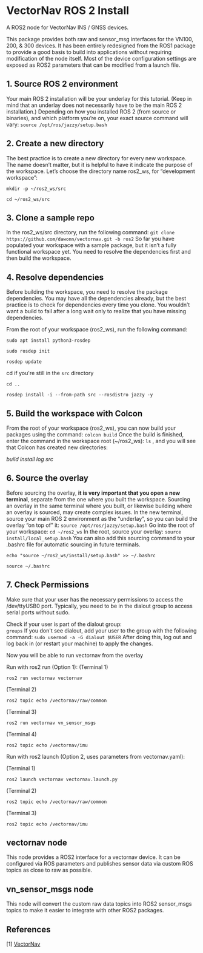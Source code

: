 <h1>VectorNav ROS 2 Install</h1>
A ROS2 node for VectorNav INS / GNSS devices. 

This package provides both raw and sensor_msg interfaces for the VN100, 200, & 300 devices. It has been entirely redesigned from the ROS1 package to provide a good basis to build into applications without requiring modification of the node itself. Most of the device configuration settings are exposed as ROS2 parameters that can be modified from a launch file.  

<h2>1. Source ROS 2 environment</h2> 

Your main ROS 2 installation will be your underlay for this tutorial. (Keep in mind that an underlay does not necessarily have to be the main ROS 2 installation.) Depending on how you installed ROS 2 (from source or binaries), and which platform you’re on, your exact source command will vary: 
```source /opt/ros/jazzy/setup.bash```
<h2>2. Create a new directory</h2>

The best practice is to create a new directory for every new workspace. The name doesn’t matter, but it is helpful to have it indicate the purpose of the workspace. Let’s choose the directory name ros2_ws, for “development workspace”: 
```
mkdir -p ~/ros2_ws/src 

cd ~/ros2_ws/src  
```
<h2>3. Clone a sample repo</h2>

In the ros2_ws/src directory, run the following command: 
```git clone https://github.com/dawonn/vectornav.git -b ros2```
So far you have populated your workspace with a sample package, but it isn’t a fully functional workspace yet. You need to resolve the dependencies first and then build the workspace. 

<h2>4. Resolve dependencies</h2>

Before building the workspace, you need to resolve the package dependencies. You may have all the dependencies already, but the best practice is to check for dependencies every time you clone. You wouldn’t want a build to fail after a long wait only to realize that you have missing dependencies. 

From the root of your workspace (ros2_ws), run the following command: 
```
sudo apt install python3-rosdep

sudo rosdep init

rosdep update
```
cd if you're still in the ``src`` directory 
```
cd ..

rosdep install -i --from-path src --rosdistro jazzy -y
```
<h2>5. Build the workspace with Colcon</h2>

From the root of your workspace (ros2_ws), you can now build your packages using the command: 
```colcon build```
Once the build is finished, enter the command in the workspace root (~/ros2_ws): 
```ls```
, and you will see that Colcon has created new directories: 

_build  install  log  src_

<h2>6. Source the overlay</h2>

Before sourcing the overlay, **it is very important that you open a new terminal**, separate from the one where you built the workspace. Sourcing an overlay in the same terminal where you built, or likewise building where an overlay is sourced, may create complex issues. In the new terminal, source your main ROS 2 environment as the “underlay”, so you can build the overlay “on top of” it: 
```source /opt/ros/jazzy/setup.bash```
Go into the root of your workspace: 
```cd ~/ros2_ws```
In the root, source your overlay: 
```source install/local_setup.bash```
You can also add this sourcing command to your .bashrc file for automatic sourcing in future terminals. 
```
echo "source ~/ros2_ws/install/setup.bash" >> ~/.bashrc

source ~/.bashrc
```
<h2>7. Check Permissions</h2>

Make sure that your user has the necessary permissions to access the /dev/ttyUSB0 port. Typically, you need to be in the dialout group to access serial ports without sudo. 

Check if your user is part of the dialout group:  
```groups```
If you don't see dialout, add your user to the group with the following command: 
```sudo usermod -a -G dialout $USER```
After doing this, log out and log back in (or restart your machine) to apply the changes. 

  

Now you will be able to run vectornav from the overlay 

Run with ros2 run (Option 1): 
(Terminal 1)
```
ros2 run vectornav vectornav
```
(Terminal 2)
```
ros2 topic echo /vectornav/raw/common
```
(Terminal 3) 
```
ros2 run vectornav vn_sensor_msgs
```

(Terminal 4) 
```
ros2 topic echo /vectornav/imu
```

Run with ros2 launch (Option 2, uses parameters from vectornav.yaml): 

(Terminal 1) 
```
ros2 launch vectornav vectornav.launch.py
```

(Terminal 2) 
```
ros2 topic echo /vectornav/raw/common
```

(Terminal 3) 
```
ros2 topic echo /vectornav/imu
```

<h2>vectornav node</h2>

This node provides a ROS2 interface for a vectornav device. It can be configured
via ROS parameters and publishes sensor data via custom ROS topics as close to raw as possible.


<h2>vn_sensor_msgs node</h2>

This node will convert the custom raw data topics into ROS2 sensor_msgs topics to make it easier 
to integrate with other ROS2 packages. 


<h2>References</h2>

[1] [VectorNav](http://www.vectornav.com/)
